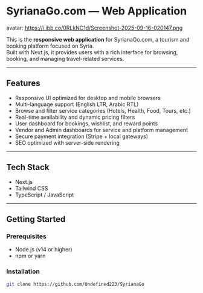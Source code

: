 # SyrianaGo.com — Web Application

 avatar: https://i.ibb.co/0RLkNC1d/Screenshot-2025-09-16-020147.png 

This is the **responsive web application** for SyrianaGo.com, a tourism and booking platform focused on Syria.  
Built with Next.js, it provides users with a rich interface for browsing, booking, and managing travel-related services.

---

## Features
- Responsive UI optimized for desktop and mobile browsers  
- Multi-language support (English LTR, Arabic RTL)  
- Browse and filter service categories (Hotels, Health, Food, Tours, etc.)  
- Real-time availability and dynamic pricing filters  
- User dashboard for bookings, wishlist, and reward points  
- Vendor and Admin dashboards for service and platform management  
- Secure payment integration (Stripe + local gateways)  
- SEO optimized with server-side rendering  

---

## Tech Stack
- Next.js  
- Tailwind CSS  
- TypeScript / JavaScript  

---

## Getting Started

### Prerequisites
- Node.js (v14 or higher)  
- npm or yarn  

### Installation

```bash
git clone https://github.com/Undefined223/SyrianaGo




